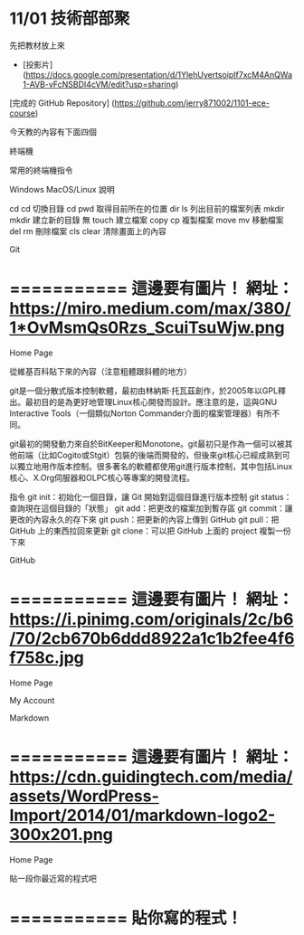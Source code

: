# 11/01 技術部部聚

先把教材放上來


* [投影片]
(https://docs.google.com/presentation/d/1YlehUyertsoipIf7xcM4AnQWa1-AVB-vFcNSBDI4cVM/edit?usp=sharing)

[完成的 GitHub Repository]
(https://github.com/jerry871002/1101-ece-course)

今天教的內容有下面四個

終端機

常用的終端機指令

Windows MacOS/Linux 說明

cd cd 切換目錄
cd pwd 取得目前所在的位置
dir ls 列出目前的檔案列表
mkdir mkdir 建立新的目錄
無 touch 建立檔案
copy cp 複製檔案
move mv 移動檔案
del rm 刪除檔案
cls clear 清除畫面上的內容

Git

===========
這邊要有圖片！
網址：https://miro.medium.com/max/380/1*OvMsmQs0Rzs_ScuiTsuWjw.png
===========

Home Page

從維基百科貼下來的內容（注意粗體跟斜體的地方）

git是一個分散式版本控制軟體，最初由林納斯·托瓦茲創作，於2005年以GPL釋出。最初目的是為更好地管理Linux核心開發而設計。應注意的是，這與GNU Interactive Tools（一個類似Norton Commander介面的檔案管理器）有所不同。

git最初的開發動力來自於BitKeeper和Monotone。git最初只是作為一個可以被其他前端（比如Cogito或Stgit）包裝的後端而開發的，但後來git核心已經成熟到可以獨立地用作版本控制。很多著名的軟體都使用git進行版本控制，其中包括Linux核心、X.Org伺服器和OLPC核心等專案的開發流程。

指令
git init：初始化一個目錄，讓 Git 開始對這個目錄進行版本控制
git status：查詢現在這個目錄的「狀態」
git add：把更改的檔案加到暫存區
git commit：讓更改的內容永久的存下來
git push：把更新的內容上傳到 GitHub
git pull：把  GitHub 上的東西拉回來更新
git clone：可以把 GitHub 上面的 project 複製一份下來


GitHub

===========
這邊要有圖片！
網址：https://i.pinimg.com/originals/2c/b6/70/2cb670b6ddd8922a1c1b2fee4f6f758c.jpg
===========

Home Page

My Account

Markdown

===========
這邊要有圖片！
網址：https://cdn.guidingtech.com/media/assets/WordPress-Import/2014/01/markdown-logo2-300x201.png
===========

Home Page

貼一段你最近寫的程式吧

===========
貼你寫的程式！
===========
